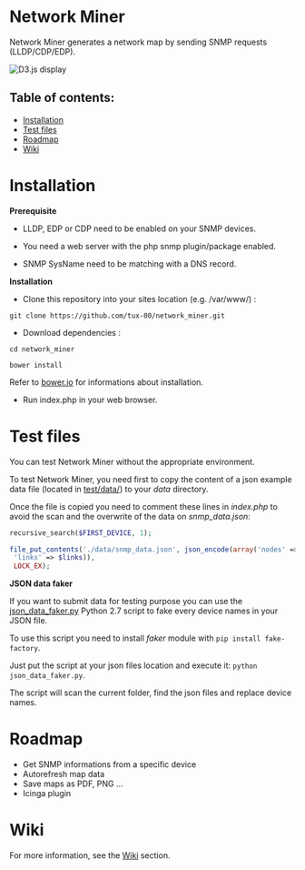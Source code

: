 # Network Miner
Network Miner generates a network map by sending SNMP requests (LLDP/CDP/EDP).

![D3.js display](http://i.imgur.com/RkQj2EF.png)

## Table of contents:
- [Installation](#installation)
- [Test files](#test-files)
- [Roadmap](#roadmap)
- [Wiki](#wiki)

# Installation

**Prerequisite**

* LLDP, EDP or CDP need to be enabled on your SNMP devices.

* You need a web server with the php snmp plugin/package enabled.

* SNMP SysName need to be matching with a DNS record.

**Installation**

* Clone this repository into your sites location (e.g. /var/www/) :

`git clone https://github.com/tux-00/network_miner.git`

* Download dependencies :

`cd network_miner`

`bower install`

Refer to [bower.io](http://bower.io/) for informations about installation.

* Run index.php in your web browser.

# Test files
You can test Network Miner without the appropriate environment.

To test Network Miner, you need first to copy the content of a json example data file (located in [test/data/](test/data/)) to your *data* directory.

Once the file is copied you need to comment these lines in *index.php* to avoid the scan and the overwrite of the data on *snmp_data.json*:
```php
recursive_search($FIRST_DEVICE, 1);

file_put_contents('./data/snmp_data.json', json_encode(array('nodes' => $nodes,
 'links' => $links)),
 LOCK_EX);
```

**JSON data faker**

If you want to submit data for testing purpose you can use the [json_data_faker.py](test/data/json_data_faker.py) Python 2.7 script to fake every device names in your JSON file.

To use this script you need to install *faker* module with `pip install fake-factory`.

Just put the script at your json files location and execute it: `python json_data_faker.py`.

The script will scan the current folder, find the json files and replace device names.

# Roadmap
* Get SNMP informations from a specific device
* Autorefresh map data
* Save maps as PDF, PNG ...
* Icinga plugin

# Wiki
For more information, see the [Wiki](https://github.com/tux-00/network_miner/wiki) section.
